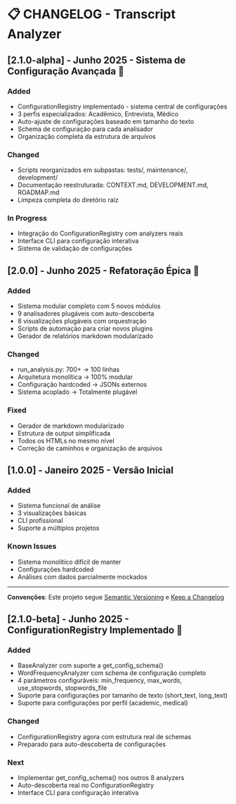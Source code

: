 # 📋 CHANGELOG - Transcript Analyzer

## [2.1.0-alpha] - Junho 2025 - Sistema de Configuração Avançada 🔧

### Added
- ConfigurationRegistry implementado - sistema central de configurações
- 3 perfis especializados: Acadêmico, Entrevista, Médico
- Auto-ajuste de configurações baseado em tamanho do texto
- Schema de configuração para cada analisador
- Organização completa da estrutura de arquivos

### Changed
- Scripts reorganizados em subpastas: tests/, maintenance/, development/
- Documentação reestruturada: CONTEXT.md, DEVELOPMENT.md, ROADMAP.md
- Limpeza completa do diretório raiz

### In Progress
- Integração do ConfigurationRegistry com analyzers reais
- Interface CLI para configuração interativa
- Sistema de validação de configurações

## [2.0.0] - Junho 2025 - Refatoração Épica 🎉

### Added
- Sistema modular completo com 5 novos módulos
- 9 analisadores plugáveis com auto-descoberta
- 8 visualizações plugáveis com orquestração
- Scripts de automação para criar novos plugins
- Gerador de relatórios markdown modularizado

### Changed
- run_analysis.py: 700+ → 100 linhas
- Arquitetura monolítica → 100% modular
- Configuração hardcoded → JSONs externos
- Sistema acoplado → Totalmente plugável

### Fixed
- Gerador de markdown modularizado
- Estrutura de output simplificada
- Todos os HTMLs no mesmo nível
- Correção de caminhos e organização de arquivos

## [1.0.0] - Janeiro 2025 - Versão Inicial

### Added
- Sistema funcional de análise
- 3 visualizações básicas
- CLI profissional
- Suporte a múltiplos projetos

### Known Issues
- Sistema monolítico difícil de manter
- Configurações hardcoded
- Análises com dados parcialmente mockados

---

**Convenções**: Este projeto segue [Semantic Versioning](https://semver.org/) e [Keep a Changelog](https://keepachangelog.com/)

## [2.1.0-beta] - Junho 2025 - ConfigurationRegistry Implementado 🔧

### Added
- BaseAnalyzer com suporte a get_config_schema()
- WordFrequencyAnalyzer com schema de configuração completo
- 4 parâmetros configuráveis: min_frequency, max_words, use_stopwords, stopwords_file
- Suporte para configurações por tamanho de texto (short_text, long_text)
- Suporte para configurações por perfil (academic, medical)

### Changed
- ConfigurationRegistry agora com estrutura real de schemas
- Preparado para auto-descoberta de configurações

### Next
- Implementar get_config_schema() nos outros 8 analyzers
- Auto-descoberta real no ConfigurationRegistry
- Interface CLI para configuração interativa

